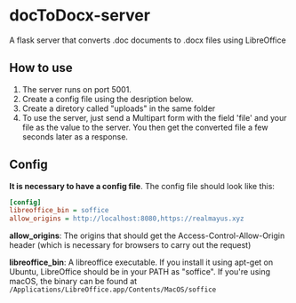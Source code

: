 # docToDocx-server
A flask server that converts .doc documents to .docx files using LibreOffice


## How to use
1. The server runs on port 5001.
2. Create a config file using the desription below.
3. Create a diretory called "uploads" in the same folder
4. To use the server, just send a Multipart form with the field 'file' and your file as the value to the server. You then get the converted file a few seconds later as a response.



## Config
**It is necessary to have a config file**. 
The config file should look like this:

```ini
[config]
libreoffice_bin = soffice
allow_origins = http://localhost:8080,https://realmayus.xyz
```

**allow_origins**: The origins that should get the Access-Control-Allow-Origin header (which is necessary for browsers to carry out the request)

**libreoffice_bin**: A libreoffice executable. If you install it using apt-get on Ubuntu, LibreOffice should be in your PATH as "soffice". If you're using macOS, the binary can be found at `/Applications/LibreOffice.app/Contents/MacOS/soffice`
